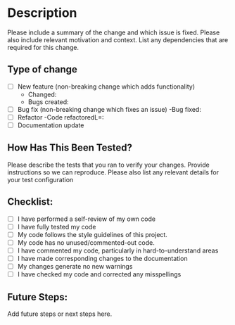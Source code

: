 # Description

Please include a summary of the change and which issue is fixed. Please also include relevant motivation and context. List any dependencies that are required for this change.

## Type of change


- [ ] New feature (non-breaking change which adds functionality)
    - Changed: 
    - Bugs created:
- [ ] Bug fix (non-breaking change which fixes an issue)
    -Bug fixed:
- [ ] Refactor
    -Code refactoredL=:
- [ ] Documentation update

## How Has This Been Tested?

Please describe the tests that you ran to verify your changes. Provide instructions so we can reproduce. Please also list any relevant details for your test configuration

## Checklist:

- [ ] I have performed a self-review of my own code
- [ ] I have fully tested my code
- [ ] My code follows the style guidelines of this project.
- [ ] My code has no unused/commented-out code.
- [ ] I have commented my code, particularly in hard-to-understand areas
- [ ] I have made corresponding changes to the documentation
- [ ] My changes generate no new warnings
- [ ] I have checked my code and corrected any misspellings

## Future Steps:

Add future steps or next steps here.
